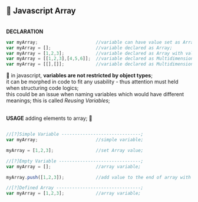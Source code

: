 ## :blue_book: Javascript Array

<br>**DECLARATION**
```javascript
var myArray;                      //variable can have value set as Array;
var myArray = [];                 //variable declared as Array;
var myArray = [1,2,3];            //variable declared as Array with value;
var myArray = [[1,2,3],[4,5,6]];  //variable declared as Multidimensional Array with value;
var myArray = [[],[]];            //variable declared as Multidimensional Array;
```
:memo: in javascript, **variables are not restricted by object types**;<br>
it can be morphed in code to fit any usability - thus attention must held when structuring code logics;<br>
this could be an issue when naming variables which would have different meanings; this is called *Reusing Variables*;

<br>**USAGE** adding elements to array; :speech_balloon:
```javascript

//[?]Simple Variable ------------------------------;
var myArray;                      //simple variable;

myArray = [1,2,3];                //set Array value;

//[?]Empty Variable -------------------------------;
var myArray = [];                 //array variable;

myArray.push([1,2,3]);            //add value to the end of array with push;

//[?]Defined Array --------------------------------;
var myArray = [1,2,3];            //array variable;
```
